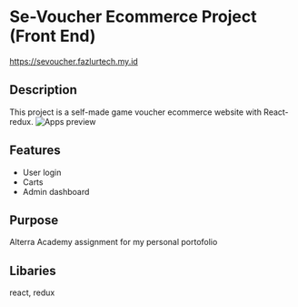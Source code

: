 # Se-Voucher Ecommerce Project (Front End)
https://sevoucher.fazlurtech.my.id

## Description
This project is a self-made game voucher ecommerce website with React-redux.
![Apps preview](/src/images/image.png)

## Features
* User login
* Carts
* Admin dashboard

## Purpose
Alterra Academy assignment for my personal portofolio

## Libaries
react, redux
